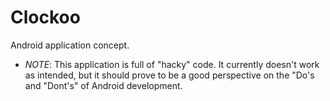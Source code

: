 # Clockoo
Android application concept.

- *NOTE*:
    This application is full of "hacky" code. It currently doesn't work as intended, but it should prove to be a good perspective on the "Do's and "Dont's" of Android development.

